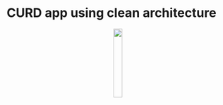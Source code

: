# CURD app using clean architecture

<p align="center">
  <img src="https://example.com/image1.jpg" width="20%" />
</p>
